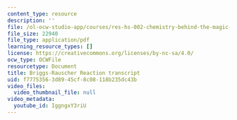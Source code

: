 ```yaml
---
content_type: resource
description: ''
file: /ol-ocw-studio-app/courses/res-hs-002-chemistry-behind-the-magic-chemical-demonstrations-for-the-classroom/IggngxY3riU_transcript.pdf
file_size: 22940
file_type: application/pdf
learning_resource_types: []
license: https://creativecommons.org/licenses/by-nc-sa/4.0/
ocw_type: OCWFile
resourcetype: Document
title: Briggs-Rauscher Reaction transcript
uid: f7775356-3d89-45cf-8c08-118b235dc43b
video_files:
  video_thumbnail_file: null
video_metadata:
  youtube_id: IggngxY3riU
---
```

